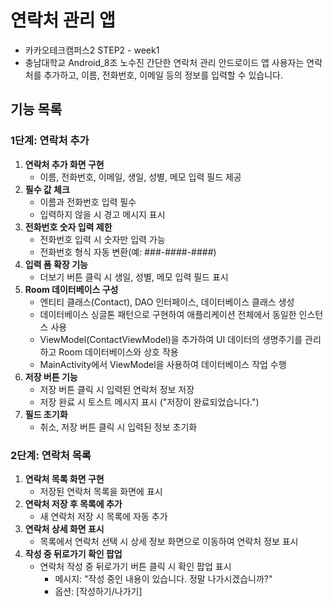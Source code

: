 # 연락처 관리 앱
- 카카오테크캠퍼스2 STEP2 - week1
- 충남대학교 Android_8조 노수진
  간단한 연락처 관리 안드로이드 앱
  사용자는 연락처를 추가하고, 이름, 전화번호, 이메일 등의 정보를 입력할 수 있습니다.

## 기능 목록

### 1단계: 연락처 추가
1. **연락처 추가 화면 구현**
    - 이름, 전화번호, 이메일, 생일, 성별, 메모 입력 필드 제공
2. **필수 값 체크**
    - 이름과 전화번호 입력 필수
    - 입력하지 않을 시 경고 메시지 표시
3. **전화번호 숫자 입력 제한**
    - 전화번호 입력 시 숫자만 입력 가능
    - 전화번호 형식 자동 변환(예: ###-####-####)
4. **입력 폼 확장 기능**
    - 더보기 버튼 클릭 시 생일, 성별, 메모 입력 필드 표시
5. **Room 데이터베이스 구성**
   - 엔티티 클래스(Contact), DAO 인터페이스, 데이터베이스 클래스 생성 
   - 데이터베이스 싱글톤 패턴으로 구현하여 애플리케이션 전체에서 동일한 인스턴스 사용 
   - ViewModel(ContactViewModel)을 추가하여 UI 데이터의 생명주기를 관리하고 Room 데이터베이스와 상호 작용 
   - MainActivity에서 ViewModel을 사용하여 데이터베이스 작업 수행
6. **저장 버튼 기능**
    - 저장 버튼 클릭 시 입력된 연락처 정보 저장
    - 저장 완료 시 토스트 메시지 표시 ("저장이 완료되었습니다.")
7. **필드 초기화**
    - 취소, 저장 버튼 클릭 시 입력된 정보 초기화

   
### 2단계: 연락처 목록
1. **연락처 목록 화면 구현**
   - 저장된 연락처 목록을 화면에 표시
2. **연락처 저장 후 목록에 추가**
   - 새 연락처 저장 시 목록에 자동 추가
3. **연락처 상세 화면 표시**
   - 목록에서 연락처 선택 시 상세 정보 화면으로 이동하여 연락처 정보 표시
4. **작성 중 뒤로가기 확인 팝업**
   - 연락처 작성 중 뒤로가기 버튼 클릭 시 확인 팝업 표시
      - 메시지: "작성 중인 내용이 있습니다. 정말 나가시겠습니까?"
      - 옵션: [작성하기/나가기]